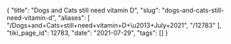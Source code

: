 {
    "title": "Dogs and Cats still need vitamin D",
    "slug": "dogs-and-cats-still-need-vitamin-d",
    "aliases": [
        "/Dogs+and+Cats+still+need+vitamin+D+\u2013+July+2021",
        "/12783"
    ],
    "tiki_page_id": 12783,
    "date": "2021-07-29",
    "tags": []
}
